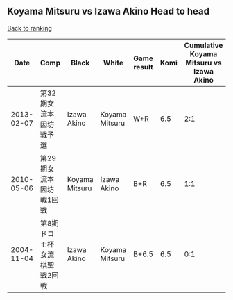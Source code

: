 ## Koyama Mitsuru vs Izawa Akino Head to head

[Back to ranking](../../index.md)




| **Date** | **Comp** | **Black** | **White** | **Game result** | **Komi** | **Cumulative Koyama Mitsuru vs Izawa Akino** | **Koyama Mitsuru streak** | **Izawa Akino streak** | 
| --- | --- | --- | --- | --- | --- | --- | --- | --- |
| 2013-02-07 | 第32期女流本因坊戦予選 | Izawa Akino | Koyama Mitsuru | W+R | 6.5 | 2:1 | 2 | 0 | 
| 2010-05-06 | 第29期女流本因坊戦1回戦 | Koyama Mitsuru | Izawa Akino | B+R | 6.5 | 1:1 | 1 | 0 | 
| 2004-11-04 | 第8期ドコモ杯女流棋聖戦2回戦 | Izawa Akino | Koyama Mitsuru | B+6.5 | 6.5 | 0:1 | 0 | 1 |




